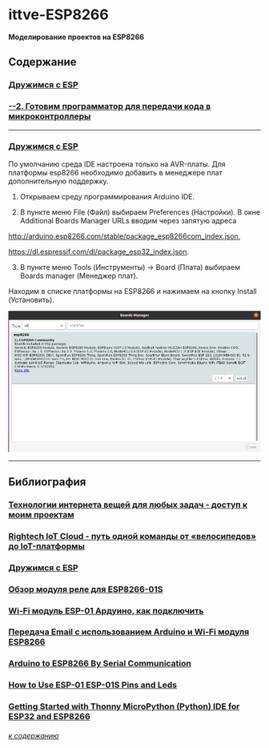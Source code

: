# ittve-ESP8266

**Моделирование проектов на ESP8266**

## Содержание

### [Дружимся c ESP](#%D0%B4%D1%80%D1%83%D0%B6%D0%B8%D0%BC%D1%81%D1%8F-%D1%81-esp)

### [--2. Готовим программатор для передачи кода в микроконтроллеры](#gotovim-programmator-dlya-peredachi-koda)

---

### [Дружимся с ESP](https://habr.com/ru/articles/547330/)

По умолчанию среда IDE настроена только на AVR-платы. Для платформы esp8266 необходимо добавить в менеджере плат дополнительную поддержку.

1) Открываем среду программирования Arduino IDE.

2) В пункте меню File (Файл) выбираем Preferences (Настройки). В окне Additional Boards Manager URLs вводим через запятую адреса 

http://arduino.esp8266.com/stable/package_esp8266com_index.json, 

https://dl.espressif.com/dl/package_esp32_index.json.

3) В пункте меню Tools (Инструменты) -> Board (Плата) выбираем Boards manager (Менеджер плат).

Находим в списке платформы на ESP8266 и нажимаем на кнопку Install (Установить).

![](Install-ESP8266.png)



---

## Библиография

### [Технологии интернета вещей для любых задач - доступ к моим проектам](https://rightech.io/ru)

### [Rightech IoT Cloud - путь одной команды от «велосипедов» до IoT-платформы](https://habr.com/ru/companies/ric/articles/525494/)

### [Дружимся с ESP](https://habr.com/ru/articles/547330/)

### [Обзор модуля реле для ESP8266-01S](https://robotchip.ru/obzor-modulya-rele-dlya-esp8266-01s-esp-01s/)

### [Wi-Fi модуль ESP-01 Ардуино, как подключить](https://arduino-site.ru/esp-8266/)

### [Передача Email с использованием Arduino и Wi-Fi модуля ESP8266](https://microkontroller.ru/arduino-projects/peredacha-email-s-ispolzovaniem-arduino-i-wifi-modulya/)

### [Arduino to ESP8266 By Serial Communication](https://www.martyncurrey.com/arduino-to-esp8266-serial-commincation/)

### [How to Use ESP-01 ESP-01S Pins and Leds](https://www.instructables.com/How-to-use-the-ESP8266-01-pins/)

### [Getting Started with Thonny MicroPython (Python) IDE for ESP32 and ESP8266](https://randomnerdtutorials.com/getting-started-thonny-micropython-python-ide-esp32-esp8266/)



 
###### [к содержанию](#soderzhanie)
